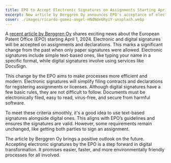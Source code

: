 ```yaml
---
title: EPO to Accept Electronic Signatures on Assignments Starting April 2024
excerpt: New article by Berggren Oy announces EPO's acceptance of electronic signatures from April 2024.
cover: ./images/ricardo-gomez-angel-HNdNde6RyiY-unsplash.webp
---
```


A [recent article by Berggren Oy](https://www.berggren.eu/en/blog/electronic-and-digital-signatures-on-assignments-and-declarations-to-be-accepted-by-the-epo-from-1-april) shares exciting news about the European Patent Office (EPO) starting April 1, 2024. Electronic and digital signatures will be accepted on assignments and declarations. This marks a significant change from the past when only paper signatures were allowed. Electronic signatures include simple text-based ones, like typing your name in a specific format, while digital signatures involve using services like DocuSign.

This change by the EPO aims to make processes more efficient and modern. Electronic signatures will simplify filing contracts and declarations for registering assignments or licenses. Although digital signatures have a few basic rules, they are not difficult to follow. Documents must be electronically filed, easy to read, virus-free, and secure from harmful software. 

To meet these criteria smoothly, it's a good idea to use text-based signatures alongside digital ones. This aligns with EPO’s guidelines and ensures the signatures are valid. However, some requirements remain unchanged, like getting both parties to sign an assignment.

The article by Berggren Oy brings a positive outlook on the future. Accepting electronic signatures by the EPO is a step forward in digital transformation. It promises easier, faster, and more environmentally friendly processes for all involved.

